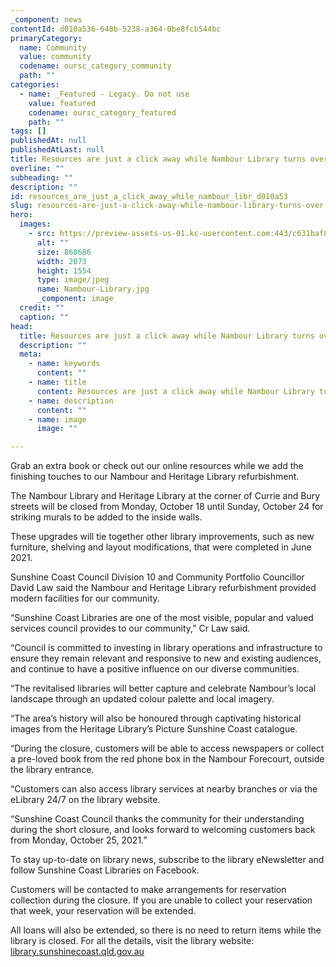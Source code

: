 ```yaml
---
_component: news
contentId: d010a536-648b-5238-a364-0be8fcb544bc
primaryCategory:
  name: Community
  value: community
  codename: oursc_category_community
  path: ""
categories:
  - name: _Featured - Legacy. Do not use
    value: featured
    codename: oursc_category_featured
    path: ""
tags: []
publishedAt: null
publishedAtLast: null
title: Resources are just a click away while Nambour Library turns over new leaf
overline: ""
subheading: ""
description: ""
id: resources_are_just_a_click_away_while_nambour_libr_d010a53
slug: resources-are-just-a-click-away-while-nambour-library-turns-over-new-leaf
hero:
  images:
    - src: https://preview-assets-us-01.kc-usercontent.com:443/c631baf8-1b46-001f-580c-d0001b68b4a8/efebd1e4-209b-453d-bf6e-8b0a7df50b50/Nambour-Library.jpg
      alt: ""
      size: 868686
      width: 2073
      height: 1554
      type: image/jpeg
      name: Nambour-Library.jpg
      _component: image
  credit: ""
  caption: ""
head:
  title: Resources are just a click away while Nambour Library turns over new leaf
  description: ""
  meta:
    - name: keywords
      content: ""
    - name: title
      content: Resources are just a click away while Nambour Library turns over new leaf
    - name: description
      content: ""
    - name: image
      image: ""

---
```

Grab an extra book or check out our online resources while we add the finishing touches to our Nambour and Heritage Library refurbishment.

The Nambour Library and Heritage Library at the corner of Currie and Bury streets will be closed from Monday, October 18 until Sunday, October 24 for striking murals to be added to the inside walls.

These upgrades will tie together other library improvements, such as new furniture, shelving and layout modifications, that were completed in June 2021.

Sunshine Coast Council Division 10 and Community Portfolio Councillor David Law said the Nambour and Heritage Library refurbishment provided modern facilities for our community.

“Sunshine Coast Libraries are one of the most visible, popular and valued services council provides to our community,” Cr Law said.

“Council is committed to investing in library operations and infrastructure to ensure they remain relevant and responsive to new and existing audiences, and continue to have a positive influence on our diverse communities.  

“The revitalised libraries will better capture and celebrate Nambour’s local landscape through an updated colour palette and local imagery.

“The area’s history will also be honoured through captivating historical images from the Heritage Library’s Picture Sunshine Coast catalogue.

“During the closure, customers will be able to access newspapers or collect a pre-loved book from the red phone box in the Nambour Forecourt, outside the library entrance.

“Customers can also access library services at nearby branches or via the eLibrary 24/7 on the library website.

“Sunshine Coast Council thanks the community for their understanding during the short closure, and looks forward to welcoming customers back from Monday, October 25, 2021.”

To stay up-to-date on library news, subscribe to the library eNewsletter and follow Sunshine Coast Libraries on Facebook.

Customers will be contacted to make arrangements for reservation collection during the closure. If you are unable to collect your reservation that week, your reservation will be extended.

All loans will also be extended, so there is no need to return items while the library is closed. For all the details, visit the library website: [library.sunshinecoast.qld.gov.au](https://library.sunshinecoast.qld.gov.au/)
